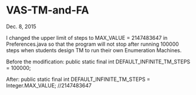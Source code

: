 # VAS-TM-and-FA

Dec. 8, 2015

I changed the upper limit of steps to MAX_VALUE = 2147483647 in Preferences.java so that the program will not stop after running 100000 steps when students design TM to run their own Enumeration Machines.

Before the modification: public static final int DEFAULT_INFINITE_TM_STEPS = 100000;

After: public static final  int DEFAULT_INFINITE_TM_STEPS = Integer.MAX_VALUE; //2147483647
